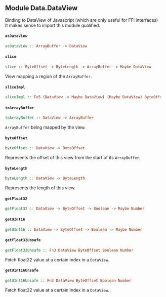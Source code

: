 ## Module Data.DataView

Binding to DataView of Javascript (which are only useful for FFI interfaces)
It makes sense to import this module qualified.

#### `asDataView`

``` purescript
asDataView :: ArrayBuffer -> DataView
```

#### `slice`

``` purescript
slice :: ByteOffset -> ByteLength -> ArrayBuffer -> Maybe DataView
```

View mapping a region of the `ArrayBuffer`.

#### `sliceImpl`

``` purescript
sliceImpl :: Fn5 (DataView -> Maybe DataView) (Maybe DataView) ByteOffset ByteLength ArrayBuffer (Maybe DataView)
```

#### `toArrayBuffer`

``` purescript
toArrayBuffer :: DataView -> ArrayBuffer
```

`ArrayBuffer` being mapped by the view.

#### `byteOffset`

``` purescript
byteOffset :: DataView -> ByteOffset
```

Represents the offset of this view from the start of its `ArrayBuffer`.

#### `byteLength`

``` purescript
byteLength :: DataView -> ByteLength
```

Represents the length of this view.

#### `getFloat32`

``` purescript
getFloat32 :: DataView -> ByteOffset -> Boolean -> Maybe Number
```

#### `getUInt16`

``` purescript
getUInt16 :: DataView -> ByteOffset -> Boolean -> Maybe Number
```

#### `getFloat32Unsafe`

``` purescript
getFloat32Unsafe :: Fn3 DataView ByteOffset Boolean Number
```

Fetch float32 value at a certain index in a `DataView`.

#### `getUInt16Unsafe`

``` purescript
getUInt16Unsafe :: Fn3 DataView ByteOffset Boolean Number
```

Fetch float32 value at a certain index in a `DataView`.


